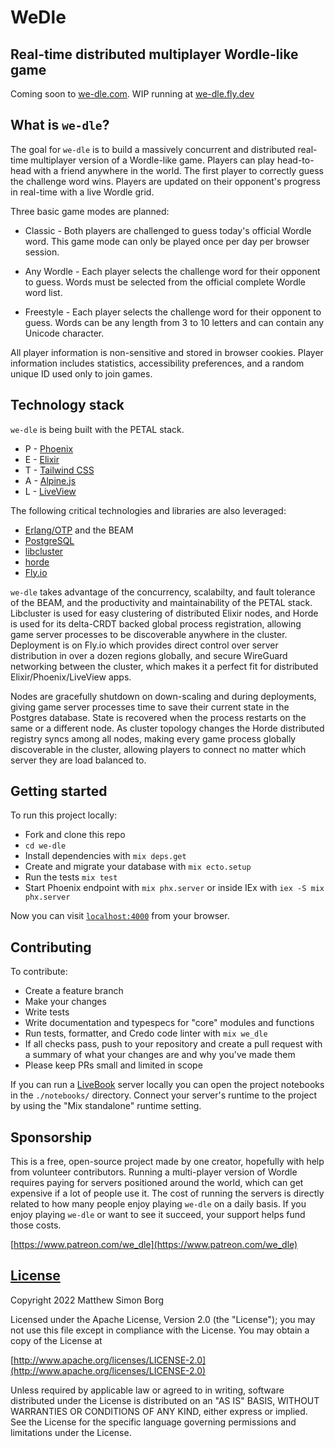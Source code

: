 # WeDle

## Real-time distributed multiplayer Wordle-like game

Coming soon to [we-dle.com](http://we-dle.com). WIP running at [we-dle.fly.dev](https://we-dle.fly.dev)

## What is `we-dle`?

The goal for `we-dle` is to build a massively concurrent and distributed real-time multiplayer version of
a Wordle-like game. Players can play head-to-head with a friend anywhere in the world. The first player
to correctly guess the challenge word wins. Players are updated on their opponent's progress in real-time
with a live Wordle grid.

Three basic game modes are planned:

  * Classic - Both players are challenged to guess today's official Wordle word. This game mode can only
  be played once per day per browser session.

  * Any Wordle - Each player selects the challenge word for their opponent to guess. Words must be
  selected from the official complete Wordle word list.

  * Freestyle - Each player selects the challenge word for their opponent to guess. Words can be any length
  from 3 to 10 letters and can contain any Unicode character.

All player information is non-sensitive and stored in browser cookies. Player information includes statistics,
accessibility preferences, and a random unique ID used only to join games.

## Technology stack

`we-dle` is being built with the PETAL stack.

  * P - [Phoenix](https://www.phoenixframework.org/)
  * E - [Elixir](https://elixir-lang.org)
  * T - [Tailwind CSS](https://tailwindcss.com/)
  * A - [Alpine.js](https://alpinejs.dev/)
  * L - [LiveView](https://hexdocs.pm/phoenix_live_view)

The following critical technologies and libraries are also leveraged:

  * [Erlang/OTP](https://www.erlang.org/) and the BEAM
  * [PostgreSQL](https://www.postgresql.org/)
  * [libcluster](https://github.com/bitwalker/libcluster)
  * [horde](https://github.com/derekkraan/horde)
  * [Fly.io](https://fly.io)

`we-dle` takes advantage of the concurrency, scalabilty, and fault tolerance of the BEAM, and the
productivity and maintainability of the PETAL stack. Libcluster is used for easy clustering of distributed
Elixir nodes, and Horde is used for its delta-CRDT backed global process registration, allowing game server
processes to be discoverable anywhere in the cluster. Deployment is on Fly.io which provides direct control 
over server distribution in over a dozen regions globally, and secure WireGuard networking between the
cluster, which makes it a perfect fit for distributed Elixir/Phoenix/LiveView apps.

Nodes are gracefully shutdown on down-scaling and during deployments, giving game server processes time
to save their current state in the Postgres database. State is recovered when the process restarts on the
same or a different node. As cluster topology changes the Horde distributed registry syncs among all nodes,
making every game process globally discoverable in the cluster, allowing players to connect no matter which
server they are load balanced to.

## Getting started

To run this project locally:

  * Fork and clone this repo
  * `cd we-dle`
  * Install dependencies with `mix deps.get`
  * Create and migrate your database with `mix ecto.setup`
  * Run the tests `mix test`
  * Start Phoenix endpoint with `mix phx.server` or inside IEx with `iex -S mix phx.server`

Now you can visit [`localhost:4000`](http://localhost:4000) from your browser.

## Contributing

To contribute:

  * Create a feature branch
  * Make your changes
  * Write tests
  * Write documentation and typespecs for "core" modules and functions
  * Run tests, formatter, and Credo code linter with `mix we_dle`
  * If all checks pass, push to your repository and create a pull request with a summary
  of what your changes are and why you've made them
  * Please keep PRs small and limited in scope

If you can run a [LiveBook](https://livebook.dev/) server locally you can open the project
notebooks in the `./notebooks/` directory. Connect your server's runtime to the project by using the
"Mix standalone" runtime setting.

## Sponsorship

This is a free, open-source project made by one creator, hopefully with help from volunteer contributors.
Running a multi-player version of Wordle requires paying for servers positioned around the world, which can
get expensive if a lot of people use it. The cost of running the servers is directly related to how many
people enjoy playing `we-dle` on a daily basis. If you enjoy playing `we-dle` or want to see it succeed,
your support helps fund those costs.

[https://www.patreon.com/we_dle](https://www.patreon.com/we_dle)

## [License](LICENSE)

Copyright 2022 Matthew Simon Borg

Licensed under the Apache License, Version 2.0 (the "License");
you may not use this file except in compliance with the License.
You may obtain a copy of the License at

[http://www.apache.org/licenses/LICENSE-2.0](http://www.apache.org/licenses/LICENSE-2.0)

Unless required by applicable law or agreed to in writing, software
distributed under the License is distributed on an "AS IS" BASIS,
WITHOUT WARRANTIES OR CONDITIONS OF ANY KIND, either express or implied.
See the License for the specific language governing permissions and
limitations under the License.